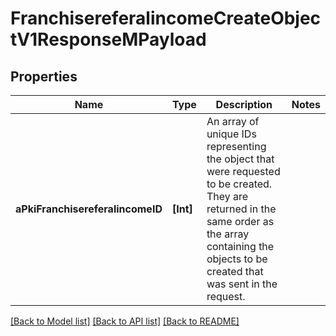 # FranchisereferalincomeCreateObjectV1ResponseMPayload

## Properties
Name | Type | Description | Notes
------------ | ------------- | ------------- | -------------
**aPkiFranchisereferalincomeID** | **[Int]** | An array of unique IDs representing the object that were requested to be created.  They are returned in the same order as the array containing the objects to be created that was sent in the request. | 

[[Back to Model list]](../README.md#documentation-for-models) [[Back to API list]](../README.md#documentation-for-api-endpoints) [[Back to README]](../README.md)


